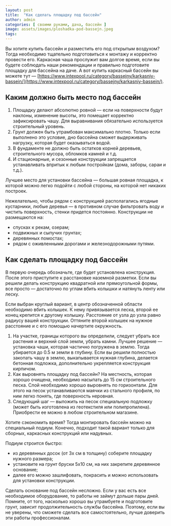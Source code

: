 ```yaml
---
layout: post
title:  "Kак сделать площадку под бассейн"
author: admin
categories: [ своими руками, дача, бассейн ]
image: assets/images/ploshadka-pod-bassejn.jpeg
tags: 
---
```

Вы хотите купить бассейн и разместить его под открытым воздухом? Тогда необходимо тщательно подготовиться к монтажу и корректно провести его. Каркасная чаша прослужит вам долгое время, если вы будете соблюдать наши рекомендации и правильно подготовите площадку для бассейна на даче. А вот купить каркасный бассейн вы можете тут — [https://www.intexpool.ru/category/bassejny/karkasniy-bassein/](https://www.intexpool.ru/category/bassejny/karkasniy-bassein/).

## Каким должно быть место под бассейн

1. Площадку делают абсолютно ровной — если на поверхности будут наклоны, изменение высоты, это помещает корректно зафиксировать чашу. Для выравнивания обязательно используется строительный уровень.
2. Грунт должен быть утрамбован максимально плотно. Только если выполнено это условие, дно бассейна сможет выдерживать нагрузку, которая будет оказываться водой.
3. В фундаменте не должно быть остатков корней деревьев, строительного мусора, обломков камней и т.д.
4. И стационарные, и сезонные конструкции запрещается устанавливать впритык к любым постройкам (дома, заборы, сараи и т.д.).

Лучшее место для установки бассейна — большая ровная площадка, к которой можно легко подойти с любой стороны, на которой нет никаких построек.

Нежелательно, чтобы рядом с конструкцией располагались ягодные кустарники, любые деревья — в противном случае фильтровать воду и чистить поверхность, стенки придется постоянно. Конструкции не размещаются на:

* спусках к рекам, озерам;
* подвижных и сыпучих грунтах;
* деревянных помостах;
* рядом с оживленными дорогами и железнодорожными путями.

## Как сделать площадку под бассейн

В первую очередь обозначьте, где будет установлена конструкция. После этого приступите к расстановке наземной разметки. Если вы решили делать конструкцию квадратной или прямоугольной формы, все просто — достаточно по углам вбить колышки и натянуть ленту или леску. 

Если выбран круглый вариант, в центр обозначенной области необходимо вбить колышек. К нему привязывается леска, второй ее конец крепится к другому колышку. Расстояние от узла до узла равно радиусу вашей конструкции. Оттяните второй колышек на нужное расстояние и с его помощью начертите окружность.

1. На участке, границы которого вы определили, следует убрать все растения и верхний слой земли, убрать камни. Лучшее решение — установка чаши, которая частично погружена в землю. Тогда убирается до 0.5 м земли в глубину. Если вы решили полностью закопать чашу в землю, выкапывается нужная глубина, делается бетонная подложка, дополнительно укрепляется конструкция кирпичом.
2. Как выровнять площадку под бассейн? На местность, которая хорошо очищена, необходимо насыпать до 15 см строительного песка. Слой необходимо хорошо выровнять по горизонтали. Для этого на песок устанавливаются маячки из стального профиля, по ним легко понять, где поверхность неровная.
3. Следующий шаг — выложить на песок специальную подложку (может быть изготовлена из геотекстиля или полипропилена). Приобрести ее можно в любом строительном магазине.

Хотите сэкономить время? Тогда монтировать бассейн можно на специальный подиум. Конечно, подходит такой вариант только для сборных, каркасных конструкций или надувных.

Подиум строится быстро:

* из деревянных досок (от 3х см в толщину) соберите площадку нужного размера;
* установите на грунт бруски 5х10 см, на них закрепите деревянное основание;
* далее его можно зашлифовать, покрасить и можно использовать для установки конструкции.

Сделать основание под бассейн несложно. Если у вас есть все необходимое оборудование, то работы не займут дольше пары дней. Помните, от того, насколько хорошо вы утрамбуете и подготовите грунт, зависит продолжительность службы бассейна. Поэтому, если вы не уверены, что сможете сделать все самостоятельно, лучше доверить эти работы профессионалам.

